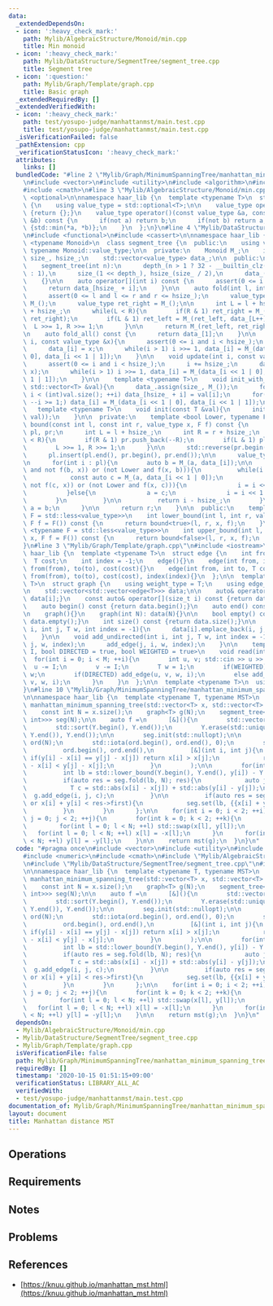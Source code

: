 ```yaml
---
data:
  _extendedDependsOn:
  - icon: ':heavy_check_mark:'
    path: Mylib/AlgebraicStructure/Monoid/min.cpp
    title: Min monoid
  - icon: ':heavy_check_mark:'
    path: Mylib/DataStructure/SegmentTree/segment_tree.cpp
    title: Segment tree
  - icon: ':question:'
    path: Mylib/Graph/Template/graph.cpp
    title: Basic graph
  _extendedRequiredBy: []
  _extendedVerifiedWith:
  - icon: ':heavy_check_mark:'
    path: test/yosupo-judge/manhattanmst/main.test.cpp
    title: test/yosupo-judge/manhattanmst/main.test.cpp
  _isVerificationFailed: false
  _pathExtension: cpp
  _verificationStatusIcon: ':heavy_check_mark:'
  attributes:
    links: []
  bundledCode: "#line 2 \"Mylib/Graph/MinimumSpanningTree/manhattan_minimum_spanning_tree.cpp\"\
    \n#include <vector>\n#include <utility>\n#include <algorithm>\n#include <numeric>\n\
    #include <cmath>\n#line 3 \"Mylib/AlgebraicStructure/Monoid/min.cpp\"\n#include\
    \ <optional>\n\nnamespace haar_lib {\n  template <typename T>\n  struct min_monoid\
    \ {\n    using value_type = std::optional<T>;\n\n    value_type operator()() const\
    \ {return {};}\n    value_type operator()(const value_type &a, const value_type\
    \ &b) const {\n      if(not a) return b;\n      if(not b) return a;\n      return\
    \ {std::min(*a, *b)};\n    }\n  };\n}\n#line 4 \"Mylib/DataStructure/SegmentTree/segment_tree.cpp\"\
    \n#include <functional>\n#include <cassert>\n\nnamespace haar_lib {\n  template\
    \ <typename Monoid>\n  class segment_tree {\n  public:\n    using value_type =\
    \ typename Monoid::value_type;\n\n  private:\n    Monoid M_;\n    int depth_,\
    \ size_, hsize_;\n    std::vector<value_type> data_;\n\n  public:\n    segment_tree(){}\n\
    \    segment_tree(int n):\n      depth_(n > 1 ? 32 - __builtin_clz(n - 1) + 1\
    \ : 1),\n      size_(1 << depth_), hsize_(size_ / 2),\n      data_(size_, M_())\n\
    \    {}\n\n    auto operator[](int i) const {\n      assert(0 <= i and i < hsize_);\n\
    \      return data_[hsize_ + i];\n    }\n\n    auto fold(int l, int r) const {\n\
    \      assert(0 <= l and l <= r and r <= hsize_);\n      value_type ret_left =\
    \ M_();\n      value_type ret_right = M_();\n\n      int L = l + hsize_, R = r\
    \ + hsize_;\n      while(L < R){\n        if(R & 1) ret_right = M_(data_[--R],\
    \ ret_right);\n        if(L & 1) ret_left = M_(ret_left, data_[L++]);\n      \
    \  L >>= 1, R >>= 1;\n      }\n\n      return M_(ret_left, ret_right);\n    }\n\
    \n    auto fold_all() const {\n      return data_[1];\n    }\n\n    void set(int\
    \ i, const value_type &x){\n      assert(0 <= i and i < hsize_);\n      i += hsize_;\n\
    \      data_[i] = x;\n      while(i > 1) i >>= 1, data_[i] = M_(data_[i << 1 |\
    \ 0], data_[i << 1 | 1]);\n    }\n\n    void update(int i, const value_type &x){\n\
    \      assert(0 <= i and i < hsize_);\n      i += hsize_;\n      data_[i] = M_(data_[i],\
    \ x);\n      while(i > 1) i >>= 1, data_[i] = M_(data_[i << 1 | 0], data_[i <<\
    \ 1 | 1]);\n    }\n\n    template <typename T>\n    void init_with_vector(const\
    \ std::vector<T> &val){\n      data_.assign(size_, M_());\n      for(int i = 0;\
    \ i < (int)val.size(); ++i) data_[hsize_ + i] = val[i];\n      for(int i = hsize_;\
    \ --i >= 1;) data_[i] = M_(data_[i << 1 | 0], data_[i << 1 | 1]);\n    }\n\n \
    \   template <typename T>\n    void init(const T &val){\n      init_with_vector(std::vector<value_type>(hsize_,\
    \ val));\n    }\n\n  private:\n    template <bool Lower, typename F>\n    int\
    \ bound(const int l, const int r, value_type x, F f) const {\n      std::vector<int>\
    \ pl, pr;\n      int L = l + hsize_;\n      int R = r + hsize_;\n      while(L\
    \ < R){\n        if(R & 1) pr.push_back(--R);\n        if(L & 1) pl.push_back(L++);\n\
    \        L >>= 1, R >>= 1;\n      }\n\n      std::reverse(pr.begin(), pr.end());\n\
    \      pl.insert(pl.end(), pr.begin(), pr.end());\n\n      value_type a = M_();\n\
    \n      for(int i : pl){\n        auto b = M_(a, data_[i]);\n\n        if((Lower\
    \ and not f(b, x)) or (not Lower and f(x, b))){\n          while(i < hsize_){\n\
    \            const auto c = M_(a, data_[i << 1 | 0]);\n            if((Lower and\
    \ not f(c, x)) or (not Lower and f(x, c))){\n              i = i << 1 | 0;\n \
    \           }else{\n              a = c;\n              i = i << 1 | 1;\n    \
    \        }\n          }\n\n          return i - hsize_;\n        }\n\n       \
    \ a = b;\n      }\n\n      return r;\n    }\n\n  public:\n    template <typename\
    \ F = std::less<value_type>>\n    int lower_bound(int l, int r, value_type x,\
    \ F f = F()) const {\n      return bound<true>(l, r, x, f);\n    }\n\n    template\
    \ <typename F = std::less<value_type>>\n    int upper_bound(int l, int r, value_type\
    \ x, F f = F()) const {\n      return bound<false>(l, r, x, f);\n    }\n  };\n\
    }\n#line 3 \"Mylib/Graph/Template/graph.cpp\"\n#include <iostream>\n\nnamespace\
    \ haar_lib {\n  template <typename T>\n  struct edge {\n    int from, to;\n  \
    \  T cost;\n    int index = -1;\n    edge(){}\n    edge(int from, int to, T cost):\
    \ from(from), to(to), cost(cost){}\n    edge(int from, int to, T cost, int index):\
    \ from(from), to(to), cost(cost), index(index){}\n  };\n\n  template <typename\
    \ T>\n  struct graph {\n    using weight_type = T;\n    using edge_type = edge<T>;\n\
    \n    std::vector<std::vector<edge<T>>> data;\n\n    auto& operator[](size_t i){return\
    \ data[i];}\n    const auto& operator[](size_t i) const {return data[i];}\n\n\
    \    auto begin() const {return data.begin();}\n    auto end() const {return data.end();}\n\
    \n    graph(){}\n    graph(int N): data(N){}\n\n    bool empty() const {return\
    \ data.empty();}\n    int size() const {return data.size();}\n\n    void add_edge(int\
    \ i, int j, T w, int index = -1){\n      data[i].emplace_back(i, j, w, index);\n\
    \    }\n\n    void add_undirected(int i, int j, T w, int index = -1){\n      add_edge(i,\
    \ j, w, index);\n      add_edge(j, i, w, index);\n    }\n\n    template <size_t\
    \ I, bool DIRECTED = true, bool WEIGHTED = true>\n    void read(int M){\n    \
    \  for(int i = 0; i < M; ++i){\n        int u, v; std::cin >> u >> v;\n      \
    \  u -= I;\n        v -= I;\n        T w = 1;\n        if(WEIGHTED) std::cin >>\
    \ w;\n        if(DIRECTED) add_edge(u, v, w, i);\n        else add_undirected(u,\
    \ v, w, i);\n      }\n    }\n  };\n\n  template <typename T>\n  using tree = graph<T>;\n\
    }\n#line 10 \"Mylib/Graph/MinimumSpanningTree/manhattan_minimum_spanning_tree.cpp\"\
    \n\nnamespace haar_lib {\n  template <typename T, typename MST>\n  std::vector<edge<T>>\
    \ manhattan_minimum_spanning_tree(std::vector<T> x, std::vector<T> y, MST mst){\n\
    \    const int N = x.size();\n    graph<T> g(N);\n    segment_tree<min_monoid<std::pair<T,\
    \ int>>> seg(N);\n\n    auto f =\n      [&](){\n        std::vector<T> Y(y);\n\
    \        std::sort(Y.begin(), Y.end());\n        Y.erase(std::unique(Y.begin(),\
    \ Y.end()), Y.end());\n\n        seg.init(std::nullopt);\n\n        std::vector<int>\
    \ ord(N);\n        std::iota(ord.begin(), ord.end(), 0);\n        std::sort(\n\
    \          ord.begin(), ord.end(),\n          [&](int i, int j){\n           \
    \ if(y[i] - x[i] == y[j] - x[j]) return x[i] > x[j];\n            return y[i]\
    \ - x[i] < y[j] - x[j];\n          }\n        );\n\n        for(int i : ord){\n\
    \          int lb = std::lower_bound(Y.begin(), Y.end(), y[i]) - Y.begin();\n\n\
    \          if(auto res = seg.fold(lb, N); res){\n            auto j = res->second;\n\
    \            T c = std::abs(x[i] - x[j]) + std::abs(y[i] - y[j]);\n          \
    \  g.add_edge(i, j, c);\n          }\n\n          if(auto res = seg[lb]; not res\
    \ or x[i] + y[i] < res->first){\n            seg.set(lb, {{x[i] + y[i], i}});\n\
    \          }\n        }\n      };\n\n    for(int i = 0; i < 2; ++i){\n      for(int\
    \ j = 0; j < 2; ++j){\n        for(int k = 0; k < 2; ++k){\n          f();\n \
    \         for(int l = 0; l < N; ++l) std::swap(x[l], y[l]);\n        }\n     \
    \   for(int l = 0; l < N; ++l) x[l] = -x[l];\n      }\n      for(int l = 0; l\
    \ < N; ++l) y[l] = -y[l];\n    }\n\n    return mst(g);\n  }\n}\n"
  code: "#pragma once\n#include <vector>\n#include <utility>\n#include <algorithm>\n\
    #include <numeric>\n#include <cmath>\n#include \"Mylib/AlgebraicStructure/Monoid/min.cpp\"\
    \n#include \"Mylib/DataStructure/SegmentTree/segment_tree.cpp\"\n#include \"Mylib/Graph/Template/graph.cpp\"\
    \n\nnamespace haar_lib {\n  template <typename T, typename MST>\n  std::vector<edge<T>>\
    \ manhattan_minimum_spanning_tree(std::vector<T> x, std::vector<T> y, MST mst){\n\
    \    const int N = x.size();\n    graph<T> g(N);\n    segment_tree<min_monoid<std::pair<T,\
    \ int>>> seg(N);\n\n    auto f =\n      [&](){\n        std::vector<T> Y(y);\n\
    \        std::sort(Y.begin(), Y.end());\n        Y.erase(std::unique(Y.begin(),\
    \ Y.end()), Y.end());\n\n        seg.init(std::nullopt);\n\n        std::vector<int>\
    \ ord(N);\n        std::iota(ord.begin(), ord.end(), 0);\n        std::sort(\n\
    \          ord.begin(), ord.end(),\n          [&](int i, int j){\n           \
    \ if(y[i] - x[i] == y[j] - x[j]) return x[i] > x[j];\n            return y[i]\
    \ - x[i] < y[j] - x[j];\n          }\n        );\n\n        for(int i : ord){\n\
    \          int lb = std::lower_bound(Y.begin(), Y.end(), y[i]) - Y.begin();\n\n\
    \          if(auto res = seg.fold(lb, N); res){\n            auto j = res->second;\n\
    \            T c = std::abs(x[i] - x[j]) + std::abs(y[i] - y[j]);\n          \
    \  g.add_edge(i, j, c);\n          }\n\n          if(auto res = seg[lb]; not res\
    \ or x[i] + y[i] < res->first){\n            seg.set(lb, {{x[i] + y[i], i}});\n\
    \          }\n        }\n      };\n\n    for(int i = 0; i < 2; ++i){\n      for(int\
    \ j = 0; j < 2; ++j){\n        for(int k = 0; k < 2; ++k){\n          f();\n \
    \         for(int l = 0; l < N; ++l) std::swap(x[l], y[l]);\n        }\n     \
    \   for(int l = 0; l < N; ++l) x[l] = -x[l];\n      }\n      for(int l = 0; l\
    \ < N; ++l) y[l] = -y[l];\n    }\n\n    return mst(g);\n  }\n}\n"
  dependsOn:
  - Mylib/AlgebraicStructure/Monoid/min.cpp
  - Mylib/DataStructure/SegmentTree/segment_tree.cpp
  - Mylib/Graph/Template/graph.cpp
  isVerificationFile: false
  path: Mylib/Graph/MinimumSpanningTree/manhattan_minimum_spanning_tree.cpp
  requiredBy: []
  timestamp: '2020-10-15 01:51:15+09:00'
  verificationStatus: LIBRARY_ALL_AC
  verifiedWith:
  - test/yosupo-judge/manhattanmst/main.test.cpp
documentation_of: Mylib/Graph/MinimumSpanningTree/manhattan_minimum_spanning_tree.cpp
layout: document
title: Manhattan distance MST
---
```


## Operations

## Requirements

## Notes

## Problems

## References

- [https://knuu.github.io/manhattan_mst.html](https://knuu.github.io/manhattan_mst.html)
